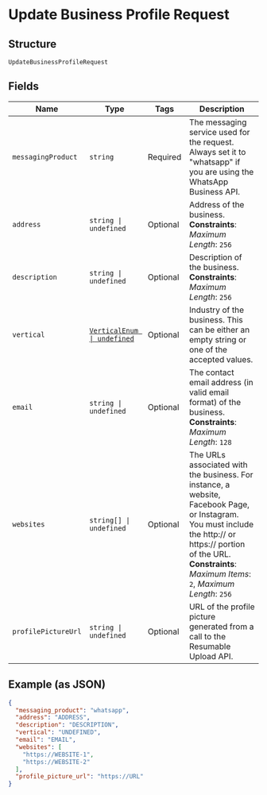 
# Update Business Profile Request

## Structure

`UpdateBusinessProfileRequest`

## Fields

| Name | Type | Tags | Description |
|  --- | --- | --- | --- |
| `messagingProduct` | `string` | Required | The messaging service used for the request. Always set it to "whatsapp" if you are using the WhatsApp Business API. |
| `address` | `string \| undefined` | Optional | Address of the business.<br>**Constraints**: *Maximum Length*: `256` |
| `description` | `string \| undefined` | Optional | Description of the business.<br>**Constraints**: *Maximum Length*: `256` |
| `vertical` | [`VerticalEnum \| undefined`](../../doc/models/vertical-enum.md) | Optional | Industry of the business. This can be either an empty string or one of the accepted values. |
| `email` | `string \| undefined` | Optional | The contact email address (in valid email format) of the business.<br>**Constraints**: *Maximum Length*: `128` |
| `websites` | `string[] \| undefined` | Optional | The URLs associated with the business. For instance, a website, Facebook Page, or Instagram. You must include the http:// or https:// portion of the URL.<br>**Constraints**: *Maximum Items*: `2`, *Maximum Length*: `256` |
| `profilePictureUrl` | `string \| undefined` | Optional | URL of the profile picture generated from a call to the Resumable Upload API. |

## Example (as JSON)

```json
{
  "messaging_product": "whatsapp",
  "address": "ADDRESS",
  "description": "DESCRIPTION",
  "vertical": "UNDEFINED",
  "email": "EMAIL",
  "websites": [
    "https://WEBSITE-1",
    "https://WEBSITE-2"
  ],
  "profile_picture_url": "https://URL"
}
```

